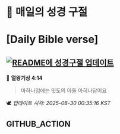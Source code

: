 # 🙏 매일의 성경 구절
# [Daily Bible verse]
## [![README에 성경구절 업데이트](https://github.com/DONGSUKA/first_test/actions/workflows/update-readme-bible.yml/badge.svg)](https://github.com/DONGSUKA/first_test/actions/workflows/update-readme-bible.yml)
<!-- START_BIBLE_VERSE -->
📖 **열왕기상 4:14**
> 마하나임에는 잇도의 아들 아히나답이요

🕊️ _업데이트 시각: 2025-08-30 00:35:16 KST_
  <!-- END_BIBLE_VERSE -->
## GITHUB_ACTION
